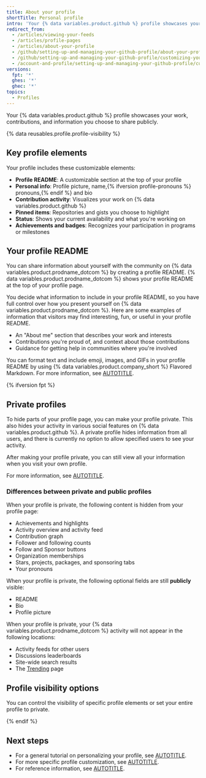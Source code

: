 ```yaml
---
title: About your profile
shortTitle: Personal profile
intro: 'Your {% data variables.product.github %} profile showcases your work, contributions, and information you choose to share publicly.'
redirect_from:
  - /articles/viewing-your-feeds
  - /articles/profile-pages
  - /articles/about-your-profile
  - /github/setting-up-and-managing-your-github-profile/about-your-profile
  - /github/setting-up-and-managing-your-github-profile/customizing-your-profile/about-your-profile
  - /account-and-profile/setting-up-and-managing-your-github-profile/customizing-your-profile/about-your-profile
versions:
  fpt: '*'
  ghes: '*'
  ghec: '*'
topics:
  - Profiles
---
```



Your {% data variables.product.github %} profile showcases your work, contributions, and information you choose to share publicly.

{% data reusables.profile.profile-visibility %}

## Key profile elements

Your profile includes these customizable elements:

* **Profile README**: A customizable section at the top of your profile
* **Personal info**: Profile picture, name,{% ifversion profile-pronouns %} pronouns,{% endif %} and bio
* **Contribution activity**: Visualizes your work on {% data variables.product.github %}
* **Pinned items**: Repositories and gists you choose to highlight
* **Status**: Shows your current availability and what you're working on
* **Achievements and badges**: Recognizes your participation in programs or milestones

## Your profile README

You can share information about yourself with the community on {% data variables.product.prodname_dotcom %} by creating a profile README. {% data variables.product.prodname_dotcom %} shows your profile README at the top of your profile page.

You decide what information to include in your profile README, so you have full control over how you present yourself on {% data variables.product.prodname_dotcom %}. Here are some examples of information that visitors may find interesting, fun, or useful in your profile README.

* An "About me" section that describes your work and interests
* Contributions you're proud of, and context about those contributions
* Guidance for getting help in communities where you're involved

You can format text and include emoji, images, and GIFs in your profile README by using {% data variables.product.company_short %} Flavored Markdown. For more information, see [AUTOTITLE](/get-started/writing-on-github/getting-started-with-writing-and-formatting-on-github).

{% ifversion fpt %}

## Private profiles

To hide parts of your profile page, you can make your profile private. This also hides your activity in various social features on {% data variables.product.github %}. A private profile hides information from all users, and there is currently no option to allow specified users to see your activity.

After making your profile private, you can still view all your information when you visit your own profile.

For more information, see [AUTOTITLE](/account-and-profile/how-tos/setting-up-and-managing-your-github-profile/customizing-your-profile/setting-your-profile-to-private).

### Differences between private and public profiles

When your profile is private, the following content is hidden from your profile page:

* Achievements and highlights
* Activity overview and activity feed
* Contribution graph
* Follower and following counts
* Follow and Sponsor buttons
* Organization memberships
* Stars, projects, packages, and sponsoring tabs
* Your pronouns

When your profile is private, the following optional fields are still **publicly** visible:

* README
* Bio
* Profile picture

When your profile is private, your {% data variables.product.prodname_dotcom %} activity will not appear in the following locations:

* Activity feeds for other users
* Discussions leaderboards
* Site-wide search results
* The [Trending](https://github.com/trending) page

## Profile visibility options

You can control the visibility of specific profile elements or set your entire profile to private.

{% endif %}

## Next steps

* For a general tutorial on personalizing your profile, see [AUTOTITLE](/account-and-profile/tutorials/personalize-your-profile).
* For more specific profile customization, see [AUTOTITLE](/account-and-profile/how-tos/setting-up-and-managing-your-github-profile).
* For reference information, see [AUTOTITLE](/account-and-profile/reference/profile-reference).
